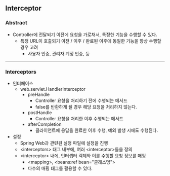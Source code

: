 ## Interceptor

### Abstract

- Controller에 전달되기 이전에 요청을 가로채서, 특정한 기능을 수행할 수 있다. 
  - 특정 URL이 호출되기 이전 / 이후 / 완료된 이후에 동일한 기능을 항상 수행할 경우 고려
    - 사용자 인증, 관리자 계정 인증, 등


---

### Interceptors

- 인터페이스
  - web.servlet.HandlerInterceptor
    - preHandle
      - Controller 요청을 처리하기 전에 수행되는 메서드
      - false를 반환하게 될 경우 해당 요청을 처리하지 않는다. 
    - postHandle
      - Controller 요청을 처리한 이후 수행되는 메서드
    - afterCompletion
      - 클라이언트에 응답을 완료한 이후 수행, 예외 발생 시에도 수행된다. 
- 설정
  - Spring Web과 관련된 설정 파일에 설정을 진행
  - \<interceptors> 태그 내부에, 여러 \<interceptor>들을 정의
  - \<interceptor> 내에, 인터셉터 객체와 이를 수행할 요청 정보를 매핑
    - \<mapping>, \<beans:ref bean="클래스명">
    - 다수의 매핑 태그를 활용할 수 있다. 

